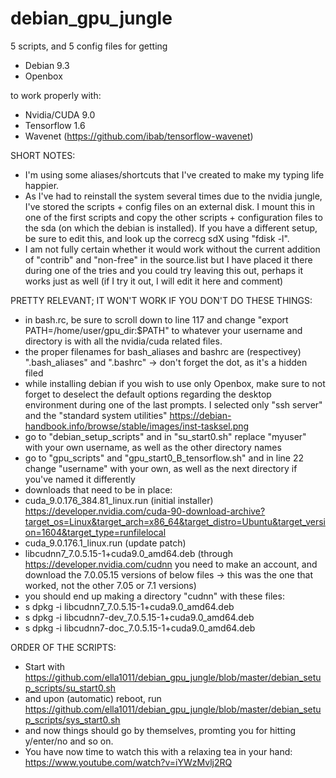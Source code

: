 # debian_gpu_jungle
 
5 scripts, and 5 config files for getting

- Debian 9.3
- Openbox

to work properly with:

- Nvidia/CUDA 9.0
- Tensorflow 1.6
- Wavenet (https://github.com/ibab/tensorflow-wavenet)


SHORT NOTES:

- I'm using some aliases/shortcuts that I've created to make my typing life happier.
- As I've had to reinstall the system several times due to the nvidia jungle, I've stored the scripts + config files on an external disk. I mount this in one of the first scripts and copy the other scripts + configuration files to the sda (on which the debian is installed). If you have a different setup, be sure to edit this, and look up the correcg sdX using "fdisk -l".
- I am not fully certain whether it would work without the current addition of "contrib" and "non-free" in the source.list but I have placed it there during one of the tries and you could try leaving this out, perhaps it works just as well (if I try it out, I will edit it here and comment)


PRETTY RELEVANT; IT WON'T WORK IF YOU DON'T DO THESE THINGS:

- in bash.rc, be sure to scroll down to line 117 and change "export PATH=/home/user/gpu_dir:$PATH" to whatever your username and directory is with all the nvidia/cuda related files.
- the proper filenames for bash_aliases and bashrc are (respectivey) ".bash_aliases" and ".bashrc" -> don't forget the dot, as it's a hidden filed
- while installing debian if you wish to use only Openbox, make sure to not forget to deselect the default options regarding the desktop environment during one of the last prompts. I selected only "ssh server" and the "standard system utilities" 
https://debian-handbook.info/browse/stable/images/inst-tasksel.png
- go to "debian_setup_scripts" and in "su_start0.sh" replace "myuser" with your own username, as well as the other directory names
- go to "gpu_scripts" and "gpu_start0_B_tensorflow.sh" and in line 22 change "username" with your own, as well as the next directory if you've named it differently
- downloads that need to be in place:
- cuda_9.0.176_384.81_linux.run (initial installer) https://developer.nvidia.com/cuda-90-download-archive?target_os=Linux&target_arch=x86_64&target_distro=Ubuntu&target_version=1604&target_type=runfilelocal
- cuda_9.0.176.1_linux.run (update patch)
- libcudnn7_7.0.5.15-1+cuda9.0_amd64.deb (through https://developer.nvidia.com/cudnn you need to make an account, and download the 7.0.05.15 versions of below files -> this was the one that worked, not the other 7.05 or 7.1 versions)
- you should end up making a directory "cudnn" with these files:
- s dpkg -i libcudnn7_7.0.5.15-1+cuda9.0_amd64.deb
- s dpkg -i libcudnn7-dev_7.0.5.15-1+cuda9.0_amd64.deb
- s dpkg -i libcudnn7-doc_7.0.5.15-1+cuda9.0_amd64.deb


ORDER OF THE SCRIPTS:

- Start with https://github.com/ella1011/debian_gpu_jungle/blob/master/debian_setup_scripts/su_start0.sh
- and upon (automatic) reboot, run https://github.com/ella1011/debian_gpu_jungle/blob/master/debian_setup_scripts/sys_start0.sh
- and now things should go by themselves, promting you for hitting y/enter/no and so on.
- You have now time to watch this with a relaxing tea in your hand: https://www.youtube.com/watch?v=iYWzMvlj2RQ

